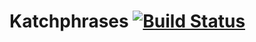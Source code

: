# Katchphrases [![Build Status](https://travis-ci.com/klaw772/katchphrases.svg?branch=main)](https://travis-ci.com/klaw772/katchphrases)
